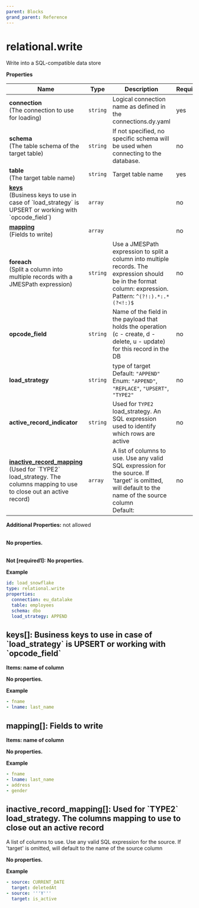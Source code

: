 ```yaml
---
parent: Blocks
grand_parent: Reference
---
```


# relational\.write

Write into a SQL-compatible data store


**Properties**

|Name|Type|Description|Required|
|----|----|-----------|--------|
|**connection**<br/>(The connection to use for loading)|`string`|Logical connection name as defined in the connections.dy.yaml<br/>|yes|
|**schema**<br/>(The table schema of the target table)|`string`|If not specified, no specific schema will be used when connecting to the database.<br/>|no|
|**table**<br/>(The target table name)|`string`|Target table name<br/>|yes|
|[**keys**](#keys)<br/>(Business keys to use in case of \`load\_strategy\` is UPSERT or working with \`opcode\_field\`)|`array`||no|
|[**mapping**](#mapping)<br/>(Fields to write)|`array`||no|
|**foreach**<br/>(Split a column into multiple records with a JMESPath expression)|`string`|Use a JMESPath expression to split a column into multiple records. The expression should be in the format column: expression.<br/>Pattern: `^(?!:).*:.*(?<!:)$`<br/>|no|
|**opcode\_field**|`string`|Name of the field in the payload that holds the operation (c - create, d - delete, u - update) for this record in the DB<br/>|no|
|**load\_strategy**|`string`|type of target<br/>Default: `"APPEND"`<br/>Enum: `"APPEND"`, `"REPLACE"`, `"UPSERT"`, `"TYPE2"`<br/>|no|
|**active\_record\_indicator**|`string`|Used for `TYPE2` load_strategy. An SQL expression used to identify which rows are active<br/>|no|
|[**inactive\_record\_mapping**](#inactive_record_mapping)<br/>(Used for \`TYPE2\` load\_strategy\. The columns mapping to use to close out an active record)|`array`|A list of columns to use. Use any valid SQL expression for the source. If 'target' is omitted, will default to the name of the source column<br/>Default: <br/>|no|

**Additional Properties:** not allowed  
   

**No properties.**

   
**Not [required1]:** 
**No properties.**


**Example**

```yaml
id: load_snowflake
type: relational.write
properties:
  connection: eu_datalake
  table: employees
  schema: dbo
  load_strategy: APPEND

```

<a name="keys"></a>
## keys\[\]: Business keys to use in case of \`load\_strategy\` is UPSERT or working with \`opcode\_field\`

**Items: name of column**

**No properties.**

**Example**

```yaml
- fname
- lname: last_name

```

<a name="mapping"></a>
## mapping\[\]: Fields to write

**Items: name of column**

**No properties.**

**Example**

```yaml
- fname
- lname: last_name
- address
- gender

```

<a name="inactive_record_mapping"></a>
## inactive\_record\_mapping\[\]: Used for \`TYPE2\` load\_strategy\. The columns mapping to use to close out an active record

A list of columns to use. Use any valid SQL expression for the source. If 'target' is omitted, will default to the name of the source column


**No properties.**

**Example**

```yaml
- source: CURRENT_DATE
  target: deletedAt
- source: '''Y'''
  target: is_active

```


